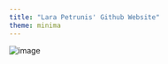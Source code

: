 ```yaml
---
title: "Lara Petrunis' Github Website"
theme: minima
---
```


![image](https://user-images.githubusercontent.com/84469307/121784512-3cbae380-cb82-11eb-8422-a4b02d1dcac0.png)
